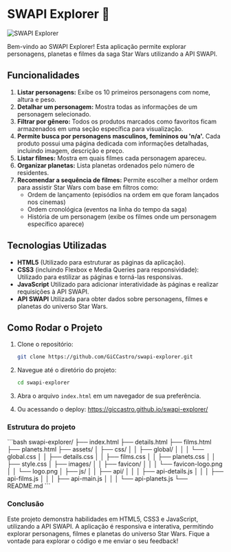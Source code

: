 # SWAPI Explorer 🚀

![SWAPI Explorer](https://i.pinimg.com/736x/a4/5e/e4/a45ee418aa77783d1a847190596d9796.jpg)

Bem-vindo ao SWAPI Explorer! Esta aplicação permite explorar personagens, planetas e filmes da saga Star Wars utilizando a API SWAPI.

## Funcionalidades

1. **Listar personagens:** Exibe os 10 primeiros personagens com nome, altura e peso.
2. **Detalhar um personagem:** Mostra todas as informações de um personagem selecionado.
3. **Filtrar por gênero:** Todos os produtos marcados como favoritos ficam armazenados em uma seção específica para visualização.
4. **Permite busca por personagens masculinos, femininos ou 'n/a'.** Cada produto possui uma página dedicada com informações detalhadas, incluindo imagem, descrição e preço.
5. **Listar filmes:** Mostra em quais filmes cada personagem apareceu.
6. **Organizar planetas:** Lista planetas ordenados pelo número de residentes.
7. **Recomendar a sequência de filmes:** Permite escolher a melhor ordem para assistir Star Wars com base em filtros como:
    - Ordem de lançamento (episódios na ordem em que foram lançados nos cinemas)
    - Ordem cronológica (eventos na linha do tempo da saga)
    - História de um personagem (exibe os filmes onde um personagem específico aparece)

## Tecnologias Utilizadas

- **HTML5** (Utilizado para estruturar as páginas da aplicação).
- **CSS3** (incluindo Flexbox e Media Queries para responsividade): Utilizado para estilizar as páginas e torná-las responsivas.
- **JavaScript** Utilizado para adicionar interatividade às páginas e realizar requisições à API SWAPI.
- **API SWAPI** Utilizada para obter dados sobre personagens, filmes e planetas do universo Star Wars.

## Como Rodar o Projeto

1. Clone o repositório:

    ```bash
    git clone https://github.com/GiCCastro/swapi-explorer.git
    ```

2. Navegue até o diretório do projeto:

    ```bash
    cd swapi-explorer
    ```

3. Abra o arquivo `index.html` em um navegador de sua preferência. 

4. Ou acessando o deploy: https://giccastro.github.io/swapi-explorer/

### Estrutura do projeto

\```bash
     swapi-explorer/
├── index.html
├── details.html
├── films.html
├── planets.html
├── assets/
│   ├── css/
│   │   ├── global/
│   │   │   └── global.css
│   │   ├── details.css
│   │   ├── films.css
│   │   ├── planets.css
│   │   ├── style.css
│   ├── images/
│   │   ├── favicon/
│   │   │   └── favicon-logo.png
│   │   └── logo.png
│   ├── js/
│   │   ├── api/
│   │   │   ├── api-details.js
│   │   │   ├── api-films.js
│   │   │   ├── api-main.js
│   │   │   └── api-planets.js
└── README.md
\```

### Conclusão

Este projeto demonstra habilidades em HTML5, CSS3 e JavaScript, utilizando a API SWAPI. A aplicação é responsiva e interativa, permitindo explorar personagens, filmes e planetas do universo Star Wars. Fique a vontade para explorar o código e me enviar o seu feedback!

